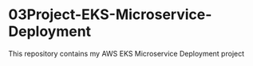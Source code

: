 # 03Project-EKS-Microservice-Deployment
This repository contains my AWS EKS Microservice Deployment project
